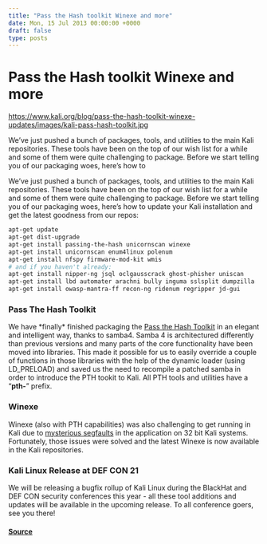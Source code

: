 ```yaml
---
title: "Pass the Hash toolkit Winexe and more"
date: Mon, 15 Jul 2013 00:00:00 +0000
draft: false
type: posts
---
```

# Pass the Hash toolkit Winexe and more

https://www.kali.org/blog/pass-the-hash-toolkit-winexe-updates/images/kali-pass-hash-toolkit.jpg



We&rsquo;ve just pushed a bunch of packages, tools, and utilities to the main Kali repositories. These tools have been on the top of our wish list for a while and some of them were quite challenging to package. Before we start telling you of our packaging woes, here&rsquo;s how to

We’ve just pushed a bunch of packages, tools, and utilities to the main Kali repositories. These tools have been on the top of our wish list for a while and some of them were quite challenging to package. Before we start telling you of our packaging woes, here’s how to update your Kali installation and get the latest goodness from our repos:

```sh
apt-get update
apt-get dist-upgrade
apt-get install passing-the-hash unicornscan winexe
apt-get install unicornscan enum4linux polenum
apt-get install nfspy firmware-mod-kit wmis
# and if you haven't already:
apt-get install nipper-ng jsql oclgausscrack ghost-phisher uniscan
apt-get install lbd automater arachni bully inguma sslsplit dumpzilla
apt-get install owasp-mantra-ff recon-ng ridenum regripper jd-gui
```

### Pass The Hash Toolkit

We have \*finally\* finished packaging the [Pass the Hash Toolkit](https://code.google.com/archive/p/passing-the-hash/downloads) in an elegant and intelligent way, thanks to samba4. Samba 4 is architectured differently than previous versions and many parts of the core functionality have been moved into libraries. This made it possible for us to easily override a couple of functions in those libraries with the help of the dynamic loader (using LD\_PRELOAD) and saved us the need to recompile a patched samba in order to introduce the PTH tookit to Kali. All PTH tools and utilities have a “**pth-**” prefix.

### Winexe

Winexe (also with PTH capabilities) was also challenging to get running in Kali due to [mysterious segfaults](https://sourceforge.net/p/winexe/bugs/21/) in the application on 32 bit Kali systems. Fortunately, those issues were solved and the latest Winexe is now available in the Kali repositories.

### Kali Linux Release at DEF CON 21

We will be releasing a bugfix rollup of Kali Linux during the BlackHat and DEF CON security conferences this year - all these tool additions and updates will be available in the upcoming release. To all conference goers, see you there!

#### [Source](https://www.kali.org/blog/pass-the-hash-toolkit-winexe-updates/)

